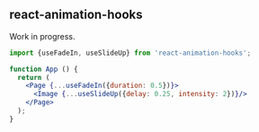 ## react-animation-hooks

Work in progress.

```jsx
import {useFadeIn, useSlideUp} from 'react-animation-hooks';

function App () {
  return (
    <Page {...useFadeIn({duration: 0.5})}>
      <Image {...useSlideUp({delay: 0.25, intensity: 2})}/>
    </Page>
  );
}
```
